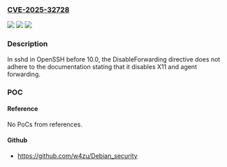 ### [CVE-2025-32728](https://cve.mitre.org/cgi-bin/cvename.cgi?name=CVE-2025-32728)
![](https://img.shields.io/static/v1?label=Product&message=OpenSSH&color=blue)
![](https://img.shields.io/static/v1?label=Version&message=7.4%20&color=brightgreen)
![](https://img.shields.io/static/v1?label=Vulnerability&message=CWE-440%20Expected%20Behavior%20Violation&color=brightgreen)

### Description

In sshd in OpenSSH before 10.0, the DisableForwarding directive does not adhere to the documentation stating that it disables X11 and agent forwarding.

### POC

#### Reference
No PoCs from references.

#### Github
- https://github.com/w4zu/Debian_security

